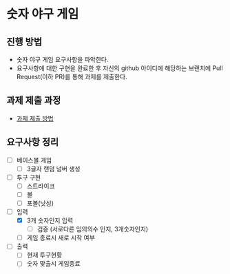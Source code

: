 # 숫자 야구 게임

## 진행 방법

* 숫자 야구 게임 요구사항을 파악한다.
* 요구사항에 대한 구현을 완료한 후 자신의 github 아이디에 해당하는 브랜치에 Pull Request(이하 PR)를 통해 과제를 제출한다.

## 과제 제출 과정

* [과제 제출 방법](https://github.com/next-step/nextstep-docs/tree/master/precourse)

## 요구사항 정리

- [ ] 베이스볼 게임
  - [ ] 3글자 랜덤 넘버 생성
- [ ] 투구 구현
  - [ ] 스트라이크
  - [ ] 볼
  - [ ] 포볼(낫싱)
- [ ] 입력
  - [x] 3개 숫자인지 입력
    - [ ] 검증 (서로다른 임의의수 인지, 3개숫자인지)
  - [ ] 게임 종료시 새로 시작 여부
- [ ] 출력
  - [ ] 현재 투구현황
  - [ ] 숫자 맞출시 게임종료